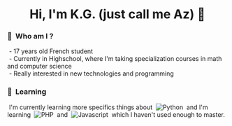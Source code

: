 <h1 align="center"> Hi, I'm K.G. (just call me Az) 👋 </h1>

### 👤 &nbsp;Who am I ?

  &nbsp;- 17 years old French student <br>
  &nbsp;- Currently in Highschool, where I'm taking specialization courses in math and computer science <br>
  &nbsp;- Really interested in new technologies and programming


### 📖 &nbsp;Learning

  &nbsp;I'm currently learning more specifics things about 
  &nbsp;![Python](https://img.shields.io/badge/Python-3.9-FFD43B?logo=python&logoColor=FFD43B&labelColor=4B8BBE)&nbsp;
  and I'm learning 
  &nbsp;![PHP](https://img.shields.io/badge/PHP-7.4-8993be?logo=php&logoColor=8993be&labelColor=232531)&nbsp;
  and 
  &nbsp;![Javascript](https://img.shields.io/badge/Javascript-ES6-f0db4f?logo=javascript&logoColor=f0db4f&labelColor=323330)&nbsp;
  which I haven't used enough to master.


<!--
**Az-Been/Az-Been** is a ✨ _special_ ✨ repository because its `README.md` (this file) appears on your GitHub profile.

Here are some ideas to get you started:

- 🔭 I’m currently working on ...
- 🌱 I’m currently learning ...
- 👯 I’m looking to collaborate on ...
- 🤔 I’m looking for help with ...
- 💬 Ask me about ...
- 📫 How to reach me: ...
- 😄 Pronouns: ...
- ⚡ Fun fact: ...
-->
